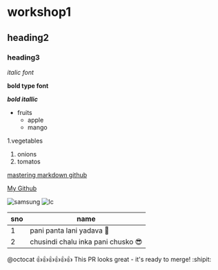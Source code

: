 # workshop1
## heading2
### heading3

*italic font*

**bold type font** 

***bold itallic***
* fruits
  * apple
  * mango
 
1.vegetables
  1. onions
  2. tomatos

[mastering markdown github](https://docs.github.com/en/github/writing-on-github/getting-started-with-writing-and-formatting-on-github/basic-writing-and-formatting-syntax)

[My Github](https://github.com/Kushwanth23/workshop1/edit/main/README.md)

![samsung](https://images.samsung.com/is/image/samsung/assets/in/about-us/brand/logo/mo/256_144_4.png?$512_N_PNG$)
![lc](https://images.news18.com/ibnlive/uploads/2021/03/1617074876_rohit-sharma.jpg?im=FitAndFill,width=1200,height=900)

sno|name
--|--
1|pani panta lani yadava :slightly_smiling_face:
2|chusindi chalu inka pani chusko :sunglasses:


@octocat :+1::+1::+1::+1::+1::+1: This PR looks great - it's ready to merge! :shipit:

